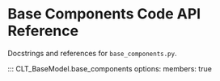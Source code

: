 # Base Components Code API Reference

Docstrings and references for `base_components.py`.

::: CLT_BaseModel.base_components
	options:
	      members: true
